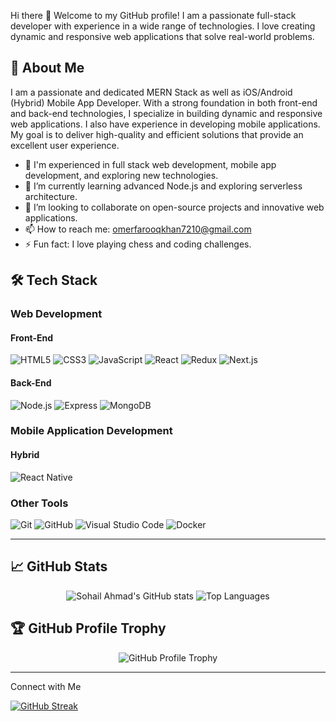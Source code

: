 Hi there 👋
Welcome to my GitHub profile! I am a passionate full-stack developer with experience in a wide range of technologies. I love creating dynamic and responsive web applications that solve real-world problems.

## 🌟 About Me

I am a passionate and dedicated MERN Stack as well as iOS/Android (Hybrid) Mobile App Developer. With a strong foundation in both front-end and back-end technologies, I specialize in building dynamic and responsive web applications. I also have experience in developing mobile applications. My goal is to deliver high-quality and efficient solutions that provide an excellent user experience.

- 👀 I'm experienced in full stack web development, mobile app development, and exploring new technologies.
- 🌱 I’m currently learning advanced Node.js and exploring serverless architecture.
- 💞️ I’m looking to collaborate on open-source projects and innovative web applications.
- 📫 How to reach me: omerfarooqkhan7210@gmail.com
- ⚡ Fun fact: I love playing chess and coding challenges.

## 🛠️ Tech Stack

### Web Development

#### Front-End
![HTML5](https://img.shields.io/badge/-HTML5-E34F26?style=flat&logo=html5&logoColor=white)
![CSS3](https://img.shields.io/badge/-CSS3-1572B6?style=flat&logo=css3&logoColor=white)
![JavaScript](https://img.shields.io/badge/-JavaScript-F7DF1E?style=flat&logo=javascript&logoColor=black)
![React](https://img.shields.io/badge/-React-61DAFB?style=flat&logo=react&logoColor=black)
![Redux](https://img.shields.io/badge/-Redux-764ABC?style=flat&logo=redux&logoColor=white)
![Next.js](https://img.shields.io/badge/-Next.js-000000?style=flat&logo=next.js&logoColor=white)

#### Back-End
![Node.js](https://img.shields.io/badge/-Node.js-339933?style=flat&logo=node.js&logoColor=white)
![Express](https://img.shields.io/badge/-Express-000000?style=flat&logo=express&logoColor=white)
![MongoDB](https://img.shields.io/badge/-MongoDB-47A248?style=flat&logo=mongodb&logoColor=white)

### Mobile Application Development

#### Hybrid
![React Native](https://img.shields.io/badge/-React%20Native-61DAFB?style=flat&logo=react&logoColor=black)

### Other Tools
![Git](https://img.shields.io/badge/-Git-F05032?style=flat&logo=git&logoColor=white)
![GitHub](https://img.shields.io/badge/-GitHub-181717?style=flat&logo=github&logoColor=white)
![Visual Studio Code](https://img.shields.io/badge/-Visual_Studio_Code-007ACC?style=flat&logo=visual-studio-code&logoColor=white)
![Docker](https://img.shields.io/badge/-Docker-2496ED?style=flat&logo=docker&logoColor=white)

---

## 📈 GitHub Stats
<p align="center">
  <img src="https://github-readme-stats.vercel.app/api?username=omerkhan7210&show_icons=true&theme=radical" alt="Sohail Ahmad's GitHub stats">
  <img src="https://github-readme-stats.vercel.app/api/top-langs/?username=omerkhan7210&layout=compact&theme=radical" alt="Top Languages">
</p>

## 🏆 GitHub Profile Trophy
<p align="center">
  <img src="https://github-profile-trophy.vercel.app/?username=omerkhan7210&theme=radical&margin-w=15&margin-h=15" alt="GitHub Profile Trophy">
</p>

---













Connect with Me


[![GitHub Streak](https://streak-stats.demolab.com?user=omerkhan7210&theme=vue&hide_border=true)](https://git.io/streak-stats)

